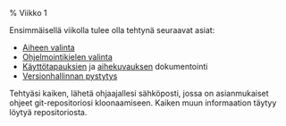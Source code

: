 % Viikko 1
<!-- order: 1 -->

Ensimmäisellä viikolla tulee olla tehtynä seuraavat asiat:

* [Aiheen valinta](aiheet/index.html)
* [Ohjelmointikielen valinta](ohjelmointikielet.html)
* [Käyttötapauksien]({{rootdir}}dokumentaatio-ohje.html#k%C3%A4ytt%C3%B6tapaukset) ja 
  [aihekuvauksen]({{rootdir}}dokumentaatio-ohje.html#yleiskuva-j%C3%A4rjestelm%C3%A4st%C3%A4) dokumentointi
* [Versionhallinnan pystytys](git-ohje.html)

Tehtyäsi kaiken, lähetä ohjaajallesi sähköposti, jossa on asianmukaiset ohjeet git-repositoriosi kloonaamiseen.
Kaiken muun informaation täytyy löytyä repositoriosta.
